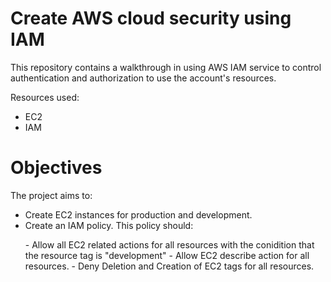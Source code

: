 <h1>Create AWS cloud security using IAM</h1>

This repository contains a walkthrough in using AWS IAM service to control authentication and authorization to use the account's resources. 

Resources used:
- EC2
- IAM

<h1>Objectives</h1>
The project aims to:
<ul>
  <li>Create EC2 instances for production and development.</li>
  <li>Create an IAM policy. This policy should:</li>
    <p></p>- Allow all EC2 related actions for all resources with the conidition that the resource tag is "development"
    - Allow EC2 describe action for all resources.
    - Deny Deletion and Creation of EC2 tags for all resources.</p>

</ul>
